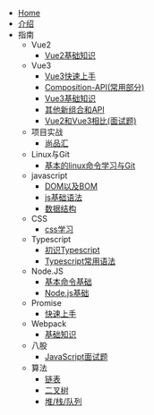 * [Home](/)
* [介绍](README.md)
* 指南
    * Vue2
        * [Vue2基础知识](Vue2/Vue2%E5%9F%BA%E7%A1%80%E7%9F%A5%E8%AF%86.md)
    * Vue3
        * [Vue3快速上手](Vue3/Vue3%E5%BF%AB%E9%80%9F%E4%B8%8A%E6%89%8B.md)
        * [Composition-API(常用部分)](Vue3/Composition%20API.md)
        * [Vue3基础知识](Vue3/Vue3%E5%9F%BA%E7%A1%80%E7%9F%A5%E8%AF%86.md)
        * [其他新组合和API](Vue3/%E5%85%B6%E5%AE%83%E6%96%B0%E7%BB%84%E5%90%88%E5%92%8CAPI.md)
        * [Vue2和Vue3相比(面试题)](Vue3/vue2%E7%9B%B8%E6%AF%94vue3.md)
    * 项目实战
        * [尚品汇](%E9%A1%B9%E7%9B%AE%E5%AE%9E%E6%88%98/%E5%B0%9A%E5%93%81%E6%B1%87.md)
    * Linux与Git
        * [基本的linux命令学习与Git](Linux%E4%B8%8EGit/%E5%9F%BA%E6%9C%AC%E7%9A%84Linux%E5%91%BD%E4%BB%A4%E5%AD%A6%E4%B9%A0%E4%B8%8EGit.md)
    * javascript
        * [DOM以及BOM](javascript/DOM%20%E4%BB%A5%E5%8F%8ABOM.md)
        * [js基础语法](javascript/js%E5%9F%BA%E7%A1%80%E8%AF%AD%E6%B3%95.md)
        * [数据结构](javascript/%E6%95%B0%E6%8D%AE%E7%BB%93%E6%9E%84.md)
    * CSS
        * [css学习](css/CSS%E5%AD%A6%E4%B9%A0.md)
    * Typescript
        * [初识Typescript](TypeScript/%E5%88%9D%E8%AF%86Typescript.md)
        * [Typescript常用语法](TypeScript/Typescript%E5%B8%B8%E7%94%A8%E8%AF%AD%E6%B3%95.md)
    * Node.JS
        * [基本命令基础](Node/%E5%9F%BA%E6%9C%AC%E5%91%BD%E4%BB%A4%E5%9F%BA%E7%A1%80.md)
        * [Node.js基础](Node/Node.js%E5%9F%BA%E7%A1%80.md)
    * Promise
        * [快速上手](Promise/Promise%E7%9A%84%E7%90%86%E8%A7%A3%E5%92%8C%E4%BD%BF%E7%94%A8.md)
    * Webpack
        * [基础知识](Webpack/Webpack%E5%9F%BA%E7%A1%80%E7%9F%A5%E8%AF%86.md)
    * 八股
        * [JavaScript面试题](八股/Javascript.md)
    * 算法
        * [链表](算法/%E9%93%BE%E8%A1%A8.md)
        * [二叉树](算法/%E4%BA%8C%E5%8F%89%E6%A0%91.md)
        * [堆/栈/队列](算法/%E5%A0%86%E6%A0%88%E9%98%9F%E5%88%97.md)
        
